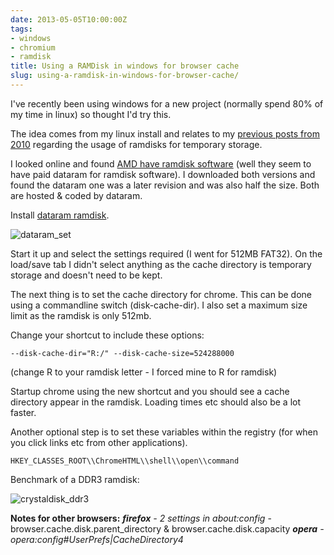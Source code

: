 ```yaml
---
date: 2013-05-05T10:00:00Z
tags:
- windows
- chromium
- ramdisk
title: Using a RAMDisk in windows for browser cache
slug: using-a-ramdisk-in-windows-for-browser-cache/
---
```


I've recently been using windows for a new project (normally spend 80% of my time in linux) so thought I'd try this.

The idea comes from my linux install and relates to my <a title="using a ramdisk to speedup google chromium" href="https://equk.co.uk/2010/10/12/save-chromium-profile-to-ramdisk/" target="_blank">previous posts from 2010</a> regarding the usage of ramdisks for temporary storage.

I looked online and found <a title="amd radeon ramdisk" href="http://www.radeonmemory.com/" target="_blank">AMD have ramdisk software</a> (well they seem to have paid dataram for ramdisk software).
I downloaded both versions and found the dataram one was a later revision and was also half the size. Both are hosted &amp; coded by dataram.

Install <a title="dataram ramdisk" href="http://memory.dataram.com/products-and-services/software/ramdisk" target="_blank">dataram ramdisk</a>.

<p class="text-center"><img alt="dataram_set" src="/media/images/2014/Nov/dataram_set.jpg"/></p>

Start it up and select the settings required (I went for 512MB FAT32). On the load/save tab I didn't select anything as the cache directory is temporary storage and doesn't need to be kept.

The next thing is to set the cache directory for chrome.
This can be done using a commandline switch (disk-cache-dir). I also set a maximum size limit as the ramdisk is only 512mb.

Change your shortcut to include these options:

    --disk-cache-dir="R:/" --disk-cache-size=524288000
    
(change R to your ramdisk letter - I forced mine to R for ramdisk)

Startup chrome using the new shortcut and you should see a cache directory appear in the ramdisk.
Loading times etc should also be a lot faster.

Another optional step is to set these variables within the registry (for when you click links etc from other applications).

    HKEY_CLASSES_ROOT\\ChromeHTML\\shell\\open\\command

Benchmark of a DDR3 ramdisk:
<p class="text-center"><img alt="crystaldisk_ddr3" src="/media/images/2014/Nov/crystaldisk_ddr3.jpg"/></p>
<strong>Notes for other browsers:</strong>
<em><strong>firefox</strong> - 2 settings in about:config</em> - browser.cache.disk.parent_directory &amp; browser.cache.disk.capacity
<em><strong>opera</strong> - opera:config#UserPrefs|CacheDirectory4</em>

